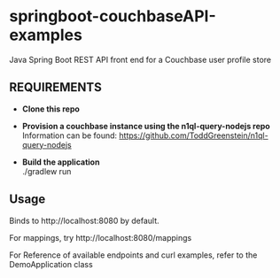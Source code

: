 # springboot-couchbaseAPI-examples
Java Spring Boot REST API front end for a Couchbase user profile store
## REQUIREMENTS
- **Clone this repo**   
- **Provision a couchbase instance using the n1ql-query-nodejs repo**     
Information can be found: https://github.com/ToddGreenstein/n1ql-query-nodejs

- **Build the application**   
./gradlew run

## Usage
Binds to http://localhost:8080 by default.

For mappings, try http://localhost:8080/mappings

For Reference of available endpoints and curl examples, refer to the DemoApplication class

